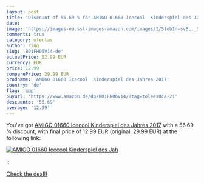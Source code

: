 ```yaml
---
layout: post
title: 'Discount of 56.69 % for AMIGO 01660 Icecool  Kinderspiel des Jah'
date: 
image: 'https://images-eu.ssl-images-amazon.com/images/I/51ob1n-svBL._SL200_.jpg'
comments: true
category: ofertas
author: ring
slug: 'B01FH06V14-de'
actualPrice: 12.99 EUR
currency: EUR
price: 12.99
comparePrice: 29.99 EUR
prodname: 'AMIGO 01660 Icecool  Kinderspiel des Jahres 2017'
country: 'de'
flag: '🇩🇪'
buyurl: 'https://www.amazon.de/dp/B01FH06V14/?tag=tolees0ca-21'
descuento: '56.69'
average: '12.99'
---
```


You've got [AMIGO 01660 Icecool  Kinderspiel des Jahres 2017](https://www.amazon.de/dp/B01FH06V14/?tag=tolees0ca-21) with a  56.69 % discount, with final price of 12.99 EUR (original: 29.99 EUR) at the following link:

[![AMIGO 01660 Icecool  Kinderspiel des Jah](https://images-eu.ssl-images-amazon.com/images/I/51ob1n-svBL._SL200_.jpg)](https://www.amazon.de/dp/B01FH06V14/?tag=tolees0ca-21)

ℹ️:


[Check the deal!!](https://www.amazon.de/dp/B01FH06V14/?tag=tolees0ca-21)
